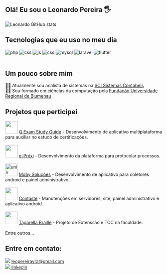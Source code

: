 ## Olá! Eu sou o Leonardo Pereira 🖐️

![Leonardo GitHub stats](https://github-readme-stats.vercel.app/api?username=LeoPereiraVra&show_icons=true&theme=dracula&count_private=true)

## Tecnologias que eu uso no meu dia

<div style="display: inline_block">
  <img align="center" alt="php" src="https://img.shields.io/badge/PHP-777BB4?style=for-the-badge&logo=php&logoColor=white" />
  <img align="center" alt="css" src="https://img.shields.io/badge/HTML-239120?style=for-the-badge&logo=html5&logoColor=white" />
  <img align="center" alt="js" src="https://img.shields.io/badge/JavaScript-F7DF1E?style=for-the-badge&logo=javascript&logoColor=black" />  
  <img align="center" alt="css" src="https://img.shields.io/badge/CSS-1572B6?&style=for-the-badge&logo=css3&logoColor=white" /> 
  <img align="center" alt="mysql" src="https://img.shields.io/badge/MySQL-4A4A55?style=for-the-badge&logo=mysql&logoColor=black" />
  <img align="center" alt="laravel" src="https://img.shields.io/badge/Laravel-FF2D20?style=for-the-badge&logo=laravel&logoColor=white" />
  <img align="center" alt="flutter" src="https://img.shields.io/badge/Flutter-02569B?style=for-the-badge&logo=flutter&logoColor=white" />
</div><br/>

## Um pouco sobre mim
👨‍💻 Atualmente sou analista de sistemas na <a href="https://sci.com.br">SCI Sistemas Contabeis</a> 
<br/>
👨‍🎓 Sou formado em ciências da computação pela <a href="https://www.furb.br/pt">Fundação Universidade Regional de Blumenau</a> 

## Projetos que perticipei
<div style="display: inline_block">
<img atl="braille" style="width:40px; height: 40px" src="https://user-images.githubusercontent.com/33332673/184521141-4549e420-cb23-4373-bfd3-6c9984ba0f94.png" />
<a href="https://play.google.com/store/apps/details?id=br.com.qexamstudyguide"> Q Exam Study Guide<a/> - Desenvolvimento de aplicativo multiplataforma para auxiliar no estudo de certificações.
</div><br/>
<div style="display: inline_block">
<img atl="braille" style="width:40px; height: 40px" src="https://user-images.githubusercontent.com/33332673/184521227-9977690e-e033-4a47-b732-d62722dd4cbc.png" />
<a href="https://eproxi.com.br/login"> e-Próxi<a/> - Desenvolvimento da plataforma para protocolar processos.
</div><br/>
<div style="display: inline_block">
<img alt="univ" style="width:40px; height: 40px" src="https://user-images.githubusercontent.com/33332673/184780054-00d80f59-7970-41d1-b3d3-38f5d9f7b572.png" />
<a href="https://www.mobysolucoes.com.br"> Moby Soluções<a/> - Desenvolvimento de aplicativo para coletores android e painel administrativo.
</div><br/>
<div style="display: inline_block">
<img atl="contast" style="width:40px; height: 40px" src="https://user-images.githubusercontent.com/33332673/184520856-4a4c18e7-fe15-4cc0-892a-05dddc622234.png" />
<a href="https://contaste.com.br"> Contaste<a/> - Manutenções em servidores, site, painel administrativo e aplicativo android.
</div><br/>
<div style="display: inline_block">
<img atl="braille" style="width:40px; height: 40px" src="https://user-images.githubusercontent.com/33332673/184521025-84bf7de2-02fd-49ef-a607-236d9b5f5ae9.png" />
<a href="https://tecedufurb.github.io/braille/"> Tagarella Braille<a/> - Projeto de Extenssão e TCC na faculdade.
</div><br/>
Entre outros...

## Entre em contato:
<div style="display: inline_block">
<img src="https://img.shields.io/badge/Gmail-D14836?style=for-the-badge&logo=gmail&logoColor=white"/> 
<a href="mailto:leopereiravra@gmail.com"/> leopereiravra@gmail.com
</div>
<div style="display: inline_block">
<img src="https://img.shields.io/badge/LinkedIn-0077B5?style=for-the-badge&logo=linkedin&logoColor=white"/> 
<a href="https://www.linkedin.com/in/leonardop-vieira"/>linkedin
</div>
